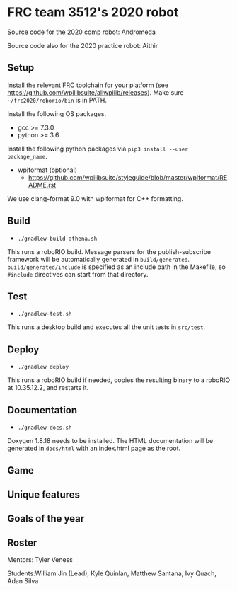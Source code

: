 # FRC team 3512's 2020 robot

Source code for the 2020 comp robot: Andromeda

Source code also for the 2020 practice robot: Aithir

## Setup

Install the relevant FRC toolchain for your platform
(see https://github.com/wpilibsuite/allwpilib/releases). Make sure
`~/frc2020/roborio/bin` is in PATH.

Install the following OS packages.

* gcc >= 7.3.0
* python >= 3.6

Install the following python packages via `pip3 install --user package_name`.

* wpiformat (optional)
  * https://github.com/wpilibsuite/styleguide/blob/master/wpiformat/README.rst

We use clang-format 9.0 with wpiformat for C++ formatting.

## Build

* `./gradlew-build-athena.sh`

This runs a roboRIO build. Message parsers for the publish-subscribe framework
will be automatically generated in `build/generated`. `build/generated/include`
is specified as an include path in the Makefile, so `#include` directives can
start from that directory.

## Test

* `./gradlew-test.sh`

This runs a desktop build and executes all the unit tests in `src/test`.

## Deploy

* `./gradlew deploy`

This runs a roboRIO build if needed, copies the resulting binary to a roboRIO at
10.35.12.2, and restarts it.

## Documentation

* `./gradlew-docs.sh`

Doxygen 1.8.18 needs to be installed. The HTML documentation will be generated
in `docs/html` with an index.html page as the root.

## Game



## Unique features



## Goals of the year



## Roster

Mentors: Tyler Veness

Students:William Jin (Lead), Kyle Quinlan, Matthew Santana, Ivy Quach, Adan Silva
